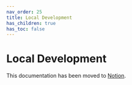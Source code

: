 ```yaml
---
nav_order: 25
title: Local Development
has_children: true
has_toc: false
---
```

# Local Development

This documentation has been moved to [Notion](https://www.notion.so/Local-Development-d8666789c16141b79be017ba58167565).
